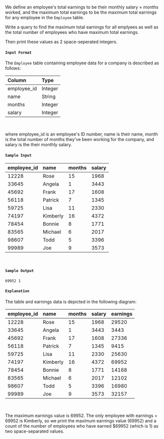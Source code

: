 We define an employee's total earnings to be their monthly salary × months worked, and the maximum total earnings to be the maximum total earnings for any employee in the `Employee` table.

Write a query to find the maximum total earnings for all emplyees as well as the total number of employees who have maximum total earnings.

Then print these values as 2 space-seperated integers.

#### `Input Format`

The `Employee` table containing employee data for a company is described as follows:

|Column|Type|
|:--|:--|
|employee_id|Integer|
|name|String|
|months|Integer|
|salary|Integer|
<br>

where employee_id is an employee's ID number, name is their name, month is the total number of months they've been working for the company, and salary is the their monthly salary.

#### `Sample Input`

|employee_id|name|months|salary|
|:--|:--|:--|:--|
|12228|Rose|15|1968|
|33645|Angela|1|3443|
|45692|Frank|17|1608|
|56118|Patrick|7|1345|
|59725|Lisa|11|2330|
|74197|Kimberly|16|4372|
|78454|Bonnie|8|1771|
|83565|Michael|6|2017|
|98607|Todd|5|3396|
|99989|Joe|9|3573|
<br>

#### `Sample Output`

    69952 1

#### `Explanation`

The table and earnings data is depicted in the following diagram:

|employee_id|name|months|salary|earnings|
|:--|:--|:--|:--|:--|
|12228|Rose|15|1968|29520|
|33645|Angela|1|3443|3443|
|45692|Frank|17|1608|27336|
|56118|Patrick|7|1345|9415|
|59725|Lisa|11|2330|25630|
|74197|Kimberly|16|4372|69952|
|78454|Bonnie|8|1771|14168|
|83565|Michael|6|2017|12102|
|98607|Todd|5|3396|16980|
|99989|Joe|9|3573|32157|
<br>

The maximum earnings value is 69952. The only employee with earnings = 69952 is Kimberly, so we print the maximum earnings value (69952) and a count of the number of employees who have earned $69952 (which is 1) as two space-separated values.